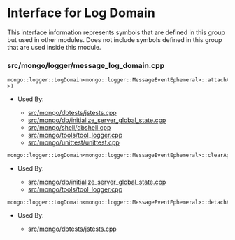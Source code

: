 
# Interface for Log Domain
This interface information represents symbols that are defined in this group but used in other modules.  Does not include symbols defined in this group that are used inside this module.

### src/mongo/logger/message\_log\_domain.cpp

<div></div>

    mongo::logger::LogDomain<mongo::logger::MessageEventEphemeral>::attachAppender(std::auto_ptr<mongo::logger::Appender<mongo::logger::MessageEventEphemeral> >)

- Used By:

    - [src/mongo/dbtests/jstests.cpp](../../../../tests/unit\_tests)
    - [src/mongo/db/initialize\_server\_global\_state.cpp](../../../../process\_management/startup\_initialization)
    - [src/mongo/shell/dbshell.cpp](../../../../mongo\_shell/mongo\_shell)
    - [src/mongo/tools/tool\_logger.cpp](../../../../tools/tools)
    - [src/mongo/unittest/unittest.cpp](../../../../tests/unit\_tests)

<div></div>

    mongo::logger::LogDomain<mongo::logger::MessageEventEphemeral>::clearAppenders()

- Used By:

    - [src/mongo/db/initialize\_server\_global\_state.cpp](../../../../process\_management/startup\_initialization)
    - [src/mongo/tools/tool\_logger.cpp](../../../../tools/tools)

<div></div>

    mongo::logger::LogDomain<mongo::logger::MessageEventEphemeral>::detachAppender(mongo::logger::LogDomain<mongo::logger::MessageEventEphemeral>::AppenderHandle)

- Used By:

    - [src/mongo/dbtests/jstests.cpp](../../../../tests/unit\_tests)
